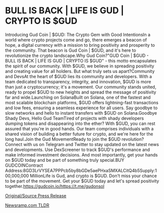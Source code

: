 # BULL IS BACK | LIFE IS GUD | CRYPTO IS $GUD

Introducing Gud Coin | $GUD: The Crypto Gem with Good IntentionsIn a world where crypto projects come and go, there emerges a beacon of hope, a digital currency with a mission to bring positivity and prosperity to the community. That beacon is Gud Coin | $GUD, and it's here to revolutionize the crypto landscape.Why Gud Coin?"GUD Coin | $GUD - BULL IS BACK | LIFE IS GUD | CRYPTO IS $GUD" - this motto encapsulates the spirit of our community. With $GUD, we believe in spreading positivity and creating value for all holders. But what truly sets us apart?Community and DevsAt the heart of $GUD lies its community and developers. With a team dedicated to transparency, integrity, and innovation, $GUD is more than just a cryptocurrency; it's a movement. Our community stands united, ready to propel $GUD to new heights and spread the message of positivity far and wide.Launching on SolanaBuilt on Solana, one of the fastest and most scalable blockchain platforms, $GUD offers lightning-fast transactions and low fees, ensuring a seamless experience for all users. Say goodbye to slow networks and hello to instant transfers with $GUD on Solana.Goodbye Shady Devs, Hello Gud TeamTired of projects with shady developers dumping tokens and disappearing into the ether? With $GUD, you can rest assured that you're in good hands. Our team comprises individuals with a shared vision of building a better future for crypto, and we're here for the long haul.Join the Gud MovementReady to join the $GUD revolution? Connect with us on Telegram and Twitter to stay updated on the latest news and developments. Use DexScreener to track $GUD's performance and make informed investment decisions. And most importantly, get your hands on $GUD today and be part of something truly special.BUY GUDCOINContract Address:8GD3LrVYSEA7PPPcb5by8bGDe5aePHxaSMXALCitQ4b5Supply:100,000,000 MillionLife is Gud, and crypto is $GUD. Don't miss your chance to be part of the movement. Get your $GUD today and let's spread positivity together.https://gudcoin.io/https://t.me/gudonsol 

[Original/Source Press Release](https://blockchainwire.io/press-release/bull-is-back--life-is-gud--crypto-is-gud) 

[Newsramp.com TLDR](https://newsramp.com/None) 